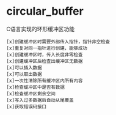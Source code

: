# circular_buffer
C语言实现的环形缓冲区功能

    [x]创建缓冲区时需要外部传入指针，指针非空检查
    [x]重复对同一指针进行创建，能够成功
    [x]创建缓冲区时，传入长度非零检查
    [x]创建缓冲区后检查出缓冲区无数据
    [x]可以插入数据
    [x]可以取出数据
    [x]一次性清除所有缓冲区内所有内容
    [x]检查缓冲区中是否有数据
    [x]检查缓冲区剩余空间
    [x]写入过多数据后自动从尾覆盖
    [x]获取错误码接口
